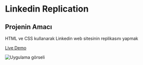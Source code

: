 # Linkedin Replication
## Projenin Amacı

HTML ve CSS kullanarak Linkedin web sitesinin replikasını yapmak

[Live Demo](https://mustafadurmaz.github.io/css_linkedin_replication/)

![Uygulama görseli](https://mustafadurmaz.github.io/css_linkedin_replication/screen.jpg)
